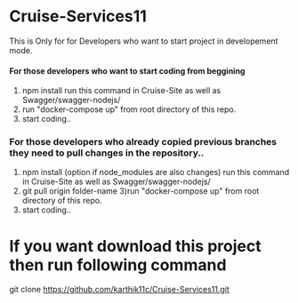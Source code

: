 # Cruise-Services11

This is Only for for Developers who want to start project in developement mode.
#### For those developers who want to start coding from beggining ####

   1) npm install 
      run this command in Cruise-Site as well as Swagger/swagger-nodejs/
   2) run "docker-compose up" from root directory of this repo.
   3) start coding..
### For those developers who already copied previous branches they need to pull changes in the repository..

   1) npm install (option if node_modules are also changes)
      run this command in Cruise-Site as well as Swagger/swagger-nodejs/
   2) git pull origin folder-name
   3)run "docker-compose up" from root directory of this repo.
   4) start coding..
   
# If you want download this project then run following command
   git clone https://github.com/karthik11c/Cruise-Services11.git
